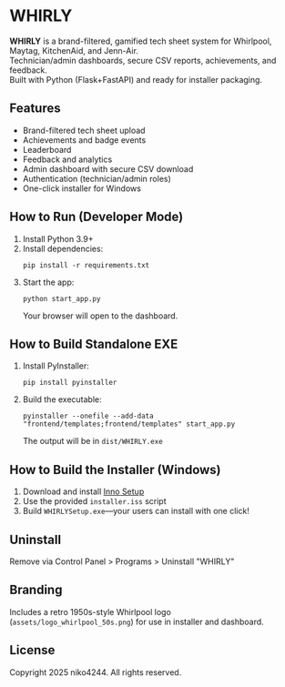 # WHIRLY

**WHIRLY** is a brand-filtered, gamified tech sheet system for Whirlpool, Maytag, KitchenAid, and Jenn-Air.  
Technician/admin dashboards, secure CSV reports, achievements, and feedback.  
Built with Python (Flask+FastAPI) and ready for installer packaging.

## Features
- Brand-filtered tech sheet upload
- Achievements and badge events
- Leaderboard
- Feedback and analytics
- Admin dashboard with secure CSV download
- Authentication (technician/admin roles)
- One-click installer for Windows

## How to Run (Developer Mode)
1. Install Python 3.9+
2. Install dependencies:
   ```
   pip install -r requirements.txt
   ```
3. Start the app:
   ```
   python start_app.py
   ```
   Your browser will open to the dashboard.

## How to Build Standalone EXE
1. Install PyInstaller:
   ```
   pip install pyinstaller
   ```
2. Build the executable:
   ```
   pyinstaller --onefile --add-data "frontend/templates;frontend/templates" start_app.py
   ```
   The output will be in `dist/WHIRLY.exe`

## How to Build the Installer (Windows)
1. Download and install [Inno Setup](https://jrsoftware.org/isinfo.php)
2. Use the provided `installer.iss` script
3. Build `WHIRLYSetup.exe`—your users can install with one click!

## Uninstall
Remove via Control Panel > Programs > Uninstall "WHIRLY"

## Branding
Includes a retro 1950s-style Whirlpool logo (`assets/logo_whirlpool_50s.png`) for use in installer and dashboard.

## License
Copyright 2025 niko4244. All rights reserved.